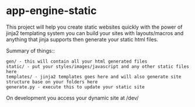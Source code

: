 app-engine-static
==================

This project will help you create static websites quickly with the power of jinja2 templating system you can
build your sites with layouts/macros and anything that jinja supports then generate your static html files.

Summary of things::

    gen/ - this will contain all your html generated files
    static/ - put your styles/images/javascript and any other static files here
    templates/ - jinja2 templates goes here and will also generate site structure base on your folders here
    generate.py - execute this to update your static site

On development you access your dynamic site at /dev/